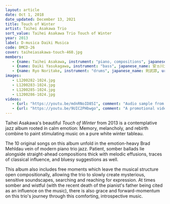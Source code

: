 ```yaml
---
layout: article
date: Oct 1, 2018
date_updated: December 13, 2021
title: Touch of Winter
artist: Taihei Asakawa Trio
sort_value: Taihei Asakawa Trio Touch of Winter
year: 2013
label: D-musica Daiki Musica
code: DMCD-26
cover: taiheiasakawa-touch-460.jpg
members:
   - {name: Taihei Asakawa, instrument: "piano, compositions", japanese_name: 浅川太平, url: "https://taiheiasakawa.wixsite.com/piano"}
   - {name: Daiki Yasukagawa, instrument: "bass", japanese_name: 安ヵ川大樹, url: "http://daikiyasukagawa.com/"}
   - {name: Ryo Noritake, instrument: "drums", japanese_name: 則武諒, url: "http://www.ryonoritake.com/"}
images:
   - L1200282-1024.jpg
   - L1200283-1024.jpg
   - L1200285-1024.jpg
   - L1200286-1024.jpg
videos: 
   - {url: "https://youtu.be/mdnRNoID85I", comment: "Audio sample from “Dream Garden”, the second track on this album"}
   - {url: "https://youtu.be/9UIC2PHbwgo", comment: "A promotional video for this album includes live excerpts of the track list"}
---
```


Taihei Asakawa's beautiful *Touch of Winter* from 2013 is a contemplative jazz album rooted in calm emotion: Memory, melancholy, and rebirth combine to paint stimulating music on a pure white winter tableau.

The 10 original songs on this album unfold in the emotion-heavy Brad Mehldau vein of modern piano trio jazz. Patient, somber ballads lie alongside straight-ahead compositions thick with melodic effusions, traces of classical influence, and bluesy suggestions as well.

This album also includes free moments which leave the musical structure open compositionally, allowing the trio to slowly create mysterious, sensitive soundscapes, searching and reaching for expression. At times somber and wistful (with the recent death of the pianist's father being cited as an influence on the music), there is also grace and forward-momentum on this trio's journey through this comforting, introspective music.
